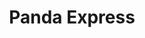 ---
title: Panda Express
title_zh: 熊貓快綫
mm_sign: [P]
branch_line: false
stations:
  - station_code: [P1]
    name: Panda Museum
    name_zh: 熊貓博物館
    placeholder_station: true
  - station_code: [P2]
    name: Cavehaven
    name_zh: 旗希雲
    transfer:
      - mm_sign: [R,G]
    first_station: true
  - station_code: [P3]
    name: Mugen
    name_zh: 無限
    transfer:
      - mm_sign: [B,V,W,D]
  - station_code: [P4]
    name: Under the Falls
    name_zh: 瀑布下
    transfer:
      - mm_sign: [R,W]
  - station_code: [P5]
    name: City Farm
    name_zh: 城中農場
    transfer:
      - mm_sign: [G,B]
  - station_code: [P6]
    name: Oasis Point
    name_zh: 綠洲角
    transfer:
      - mm_sign: [W]
    last_station: true
custom_style: table{margin:0 auto}.station-code-bg-first{background-image:url(/img/bg/pandaexpress.png);background-repeat:no-repeat;background-size:7px 50%;background-position:51px bottom}.station-code-bg{background-image:url(/img/bg/pandaexpress.png);background-repeat:no-repeat;background-size:7px 101%;background-position:51px}.station-code-bg-last{background-image:url(/img/bg/pandaexpress.png);background-repeat:no-repeat;background-size:7px 50%;background-position:51px top}
weight: 9
---